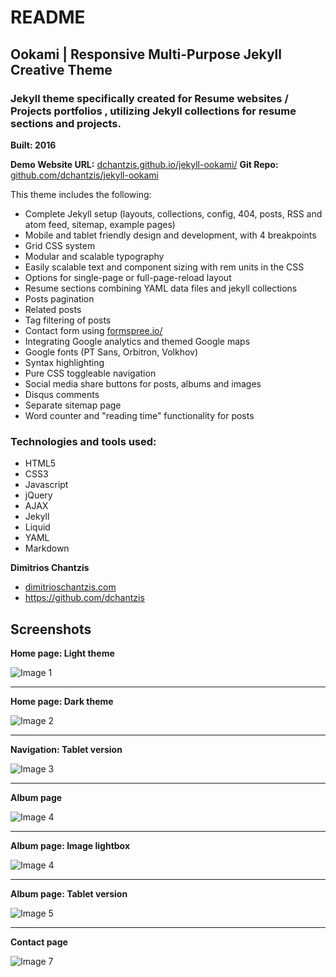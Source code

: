 # README

## **Ookami** | Responsive Multi-Purpose Jekyll Creative Theme

### Jekyll theme specifically created for Resume websites / Projects portfolios , utilizing Jekyll collections for resume sections and projects.
**Built: 2016**

**Demo Website URL:** [dchantzis.github.io/jekyll-ookami/](http://dchantzis.github.io/jekyll-ookami/)
**Git Repo:** [github.com/dchantzis/jekyll-ookami](https://github.com/dchantzis/jekyll-ookami)

This theme includes the following:

- Complete Jekyll setup (layouts, collections, config, 404, posts, RSS and atom feed, sitemap, example pages)
- Mobile and tablet friendly design and development, with 4 breakpoints
- Grid CSS system
- Modular and scalable typography
- Easily scalable text and component sizing with rem units in the CSS
- Options for single-page or full-page-reload layout
- Resume sections combining YAML data files and jekyll collections
- Posts pagination
- Related posts
- Tag filtering of posts
- Contact form using [formspree.io/](https://formspree.io/)
- Integrating Google analytics and themed Google maps
- Google fonts (PT Sans, Orbitron, Volkhov)
- Syntax highlighting
- Pure CSS toggleable navigation
- Social media share buttons for posts, albums and images
- Disqus comments
- Separate sitemap page
- Word counter and "reading time" functionality for posts

### Technologies and tools used:

- HTML5
- CSS3
- Javascript
- jQuery
- AJAX
- Jekyll
- Liquid
- YAML
- Markdown

**Dimitrios Chantzis**

- [dimitrioschantzis.com](http://www.dimitrioschantzis.com)
- <https://github.com/dchantzis>

## Screenshots

**Home page: Light theme**

![Image 1](http://dchantzis.github.io/jekyll-manji-maru/assets/img/screenshots/screenshot-1.png)

---

**Home page: Dark theme**

![Image 2](http://dchantzis.github.io/jekyll-manji-maru/assets/img/screenshots/screenshot-2.png)

---

**Navigation: Tablet version**

![Image 3](http://dchantzis.github.io/jekyll-manji-maru/assets/img/screenshots/screenshot-3.png)

---

**Album page**

![Image 4](http://dchantzis.github.io/jekyll-manji-maru/assets/img/screenshots/screenshot-4.png)

---

**Album page: Image lightbox**

![Image 4](http://dchantzis.github.io/jekyll-manji-maru/assets/img/screenshots/screenshot-5.png)

---

**Album page: Tablet version**

![Image 5](http://dchantzis.github.io/jekyll-manji-maru/assets/img/screenshots/screenshot-6.png)

---

**Contact page**

![Image 7](http://dchantzis.github.io/jekyll-manji-maru/assets/img/screenshots/screenshot-7.png)
